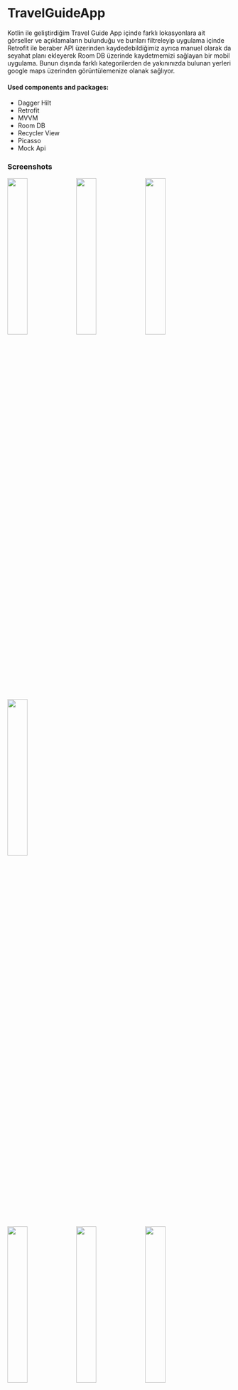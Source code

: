 # TravelGuideApp

Kotlin ile geliştirdiğim Travel Guide App içinde farklı lokasyonlara ait görseller ve açıklamaların bulunduğu ve bunları filtreleyip uygulama içinde Retrofit ile beraber API üzerinden kaydedebildiğimiz ayrıca manuel olarak da seyahat planı ekleyerek Room DB üzerinde kaydetmemizi sağlayan bir mobil uygulama. Bunun dışında farklı kategorilerden de yakınınızda bulunan yerleri google maps üzerinden görüntülemenize olanak sağlıyor.

#### Used components and packages:
- Dagger Hilt
- Retrofit
- MVVM
- Room DB
- Recycler View
- Picasso
- Mock Api

### Screenshots

<p float="left">
  <img src="https://github.com/caganbicakci/TravelGuideApp/assets/44499663/3e2ed458-c27b-4993-862c-1244dc68771c" width="30%" height="30%"/>
  <img src="https://github.com/caganbicakci/TravelGuideApp/assets/44499663/c3347bdf-b380-4905-9a13-22d63dc22384" width="30%" height="30%"/>
  <img src="https://github.com/caganbicakci/TravelGuideApp/assets/44499663/549056fb-86a1-4b78-bd49-33ba3e1319e9" width="30%" height="30%"/>
  <img src="https://github.com/caganbicakci/TravelGuideApp/assets/44499663/2e10776c-2b01-49cb-9c92-019a61847d02" width="30%" height="30%"/>
</p>

<p float="left">
  <img src="https://github.com/caganbicakci/TravelGuideApp/assets/44499663/db7780f2-4184-4eb6-a5e2-083d88d27fcf" width="30%" height="30%"/>
  <img src="https://github.com/caganbicakci/TravelGuideApp/assets/44499663/ea8195cf-03bc-48cb-ab90-4229dde64faa" width="30%" height="30%"/>
  <img src="https://github.com/caganbicakci/TravelGuideApp/assets/44499663/32734596-3c53-493f-a0fd-35e4e2055940" width="30%" height="30%"/>
  <img src="https://github.com/caganbicakci/TravelGuideApp/assets/44499663/df536eff-b533-4d4b-b986-dc17871f3a64" width="30%" height="30%"/>
</p>


